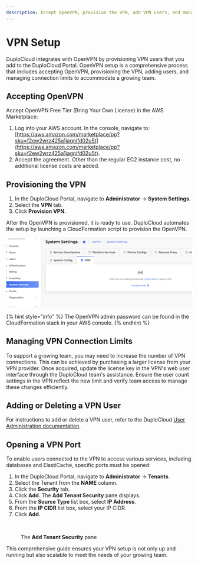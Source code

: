 ```yaml
---
description: Accept OpenVPN, provision the VPN, add VPN users, and manage connection limits
---
```


# VPN Setup

DuploCloud integrates with OpenVPN by provisioning VPN users that you add to the DuploCloud Portal. OpenVPN setup is a comprehensive process that includes accepting OpenVPN, provisioning the VPN, adding users, and managing connection limits to accommodate a growing team.

## Accepting OpenVPN

Accept OpenVPN Free Tier (Bring Your Own License) in the AWS Marketplace:

1. Log into your AWS account. In the console, navigate to: [https://aws.amazon.com/marketplace/pp?sku=f2ew2wrz425a1jagnifd02u5t](https://aws.amazon.com/marketplace/pp?sku=f2ew2wrz425a1jagnifd02u5t).
2. Accept the agreement. Other than the regular EC2 instance cost, no additional license costs are added.

## Provisioning the VPN

1. In the DuploCloud Portal, navigate to **Administrator** -> **System Settings**.
2. Select the **VPN** tab.
3. Click **Provision VPN.**

After the OpenVPN is provisioned, it is ready to use. DuploCloud automates the setup by launching a CloudFormation script to provision the OpenVPN.

![The VPN tab on the System Settings page in the DuploCloud Portal](<../../.gitbook/assets/image (244).png>)

{% hint style="info" %}
The OpenVPN admin password can be found in the CloudFormation stack in your AWS console.
{% endhint %}

## Managing VPN Connection Limits

To support a growing team, you may need to increase the number of VPN connections. This can be achieved by purchasing a larger license from your VPN provider. Once acquired, update the license key in the VPN's web user interface through the DuploCloud team's assistance. Ensure the user count settings in the VPN reflect the new limit and verify team access to manage these changes efficiently.

## Adding or Deleting a VPN User

For instructions to add or delete a VPN user, refer to the DuploCloud [User Administration documentation](../../access-control/add-and-delete-vpn-access-for-users.md).

## Opening a VPN Port

To enable users connected to the VPN to access various services, including databases and ElastiCache, specific ports must be opened:

1. In the DuploCloud Portal, navigate to **Administrator** -> **Tenants**.
2. Select the Tenant from the **NAME** column.
3. Click the **Security** tab.
4. Click **Add**. The **Add Tenant Security** pane displays.
5. From the **Source Type** list box, select **IP Address**.
6. From the **IP CIDR** list box, select your IP CIDR.
7. Click **Add**.

<div align="left">

<figure><img src="../../.gitbook/assets/Add_Tenant_Security.png" alt=""><figcaption><p>The <strong>Add Tenant Security</strong> pane</p></figcaption></figure>

</div>

This comprehensive guide ensures your VPN setup is not only up and running but also scalable to meet the needs of your growing team.
